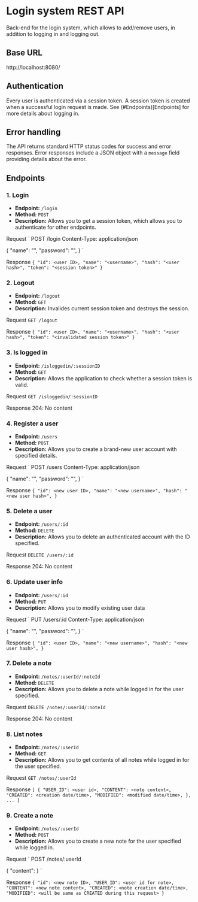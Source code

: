 # Login system REST API
Back-end for the login system, which allows to add/remove users, in addition to logging in and logging out.

## Base URL
http://localhost:8080/

## Authentication
Every user is authenticated via a session token. A session token is created when a successful login request is made. See (#Endpoints)[Endpoints] for more details about logging in.

## Error handling
The API returns standard HTTP status codes for success and error responses. Error responses include a JSON object with a `message` field providing details about the error.

## Endpoints
### 1. Login

- **Endpoint:** `/login`
- **Method:** `POST`
- **Description:** Allows you to get a session token, which allows you to authenticate for other endpoints.

Request
`
POST /login
Content-Type: application/json

{
"name": "<account username>",
"password": "<account password>",
}
`

Response
`
{
    "id": <user ID>,
    "name": "<username>",
    "hash": "<user hash>",
    "token": "<session token>"
}
`


### 2. Logout

- **Endpoint:** `/logout`
- **Method:** `GET`
- **Description:** Invalides current session token and destroys the session.

Request
`
GET /logout
`

Response
`
{
"id": <user ID>,
"name": "<username>",
"hash": "<user hash>",
"token": "<invalidated session token>"
}
`


### 3. Is logged in

- **Endpoint:** `/isloggedin/:sessionID`
- **Method:** `GET`
- **Description:** Allows the application to check whether a session token is valid.

Request
`
GET /isloggedin/:sessionID
`

Response
204: No content


### 4. Register a user

- **Endpoint:** `/users`
- **Method:** `POST`
- **Description:** Allows you to create a brand-new user account with specified details.

Request
`
POST /users
Content-Type: application/json

{
"name": "<account username>",
"password": "<account password>",
}
`

Response
`
{
"id": <new user ID>,
"name": "<new username>",
"hash": "<new user hash>",
}
`

### 5. Delete a user

- **Endpoint:** `/users/:id`
- **Method:** `DELETE`
- **Description:** Allows you to delete an authenticated account with the ID specified.

Request
`
DELETE /users/:id
`

Response
204: No content

### 6. Update user info

- **Endpoint:** `/users/:id`
- **Method:** `PUT`
- **Description:** Allows you to modify existing user data

Request
`
PUT /users/:id
Content-Type: application/json

{
"name": "<new username>",
"password": "<new password>",
}
`


Response
`
{
"id": <user ID>,
"name": "<new username>",
"hash": "<new user hash>",
}
`

### 7. Delete a note

- **Endpoint:** `/notes/:userId/:noteId`
- **Method:** `DELETE`
- **Description:** Allows you to delete a note while logged in for the user specified.

Request
`
DELETE /notes/:userId/:noteId
`

Response
204: No content

### 8. List notes

- **Endpoint:** `/notes/:userId`
- **Method:** `GET`
- **Description:** Allows you to get contents of all notes while logged in for the user specified.

Request
`
GET /notes/:userId
`

Response
`
[
    {
        "USER_ID": <user id>,
        "CONTENT": <note content>,
        "CREATED": <creation date/time>,
        "MODIFIED": <modified date/time>,
    },
    ...
]
`

### 9. Create a note

- **Endpoint:** `/notes/:userId`
- **Method:** `POST`
- **Description:** Allows you to create a new note for the user specified while logged in.

Request
`
POST /notes/:userId

{
    "content": <note contents>
}
`

Response
`
{
"id": <new note ID>,
"USER_ID": <user id for note>,
"CONTENT": <new note content>,
"CREATED": <note creation date/time>,
"MODIFIED": <will be same as CREATED during this request>
}
`
